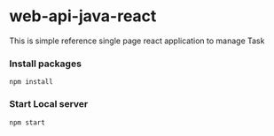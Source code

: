 # web-api-java-react
This is simple reference single page react application to manage Task


### Install packages
```
npm install
```

### Start Local server
```
npm start
```